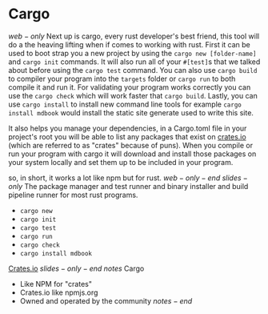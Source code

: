# Cargo
$web-only$
Next up is cargo, every rust developer's best friend, this tool will do a the heaving lifting when if comes to working with rust. First it can be used to boot strap you a new project by using the `cargo new [folder-name]` and `cargo init` commands. It will also run all of your `#[test]`s that we talked about before using the `cargo test` command. You can also use `cargo build` to compiler your program into the `targets` folder or `cargo run` to both compile it and run it. For validating your program works correctly you can use the `cargo check` which will work faster that `cargo build`. Lastly, you can use `cargo install` to install new command line tools for example `cargo install mdbook` would install the static site generate used to write this site.

It also helps you manage your dependencies, in a Cargo.toml file in your project's root you will be able to list any packages that exist on [crates.io](https://crates.io) (which are referred to as "crates" because of puns). When you compile or run your program with cargo it will download and install those packages on your system locally and set them up to be included in your program.

so, in short, it works a lot like npm but for rust.
$web-only-end$
$slides-only$
The package manager and test runner and binary installer and build pipeline runner for most rust programs.

- `cargo new`
- `cargo init`
- `cargo test`
- `cargo run`
- `cargo check`
- `cargo install mdbook`

[Crates.io](https://crates.io)
$slides-only-end$
$notes$
Cargo
- Like NPM for "crates"
- Crates.io like npmjs.org
- Owned and operated by the community
$notes-end$
